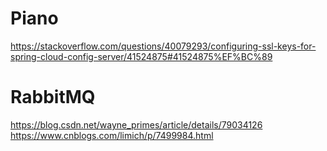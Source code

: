# Piano
https://stackoverflow.com/questions/40079293/configuring-ssl-keys-for-spring-cloud-config-server/41524875#41524875%EF%BC%89


# RabbitMQ
https://blog.csdn.net/wayne_primes/article/details/79034126 
https://www.cnblogs.com/limich/p/7499984.html

